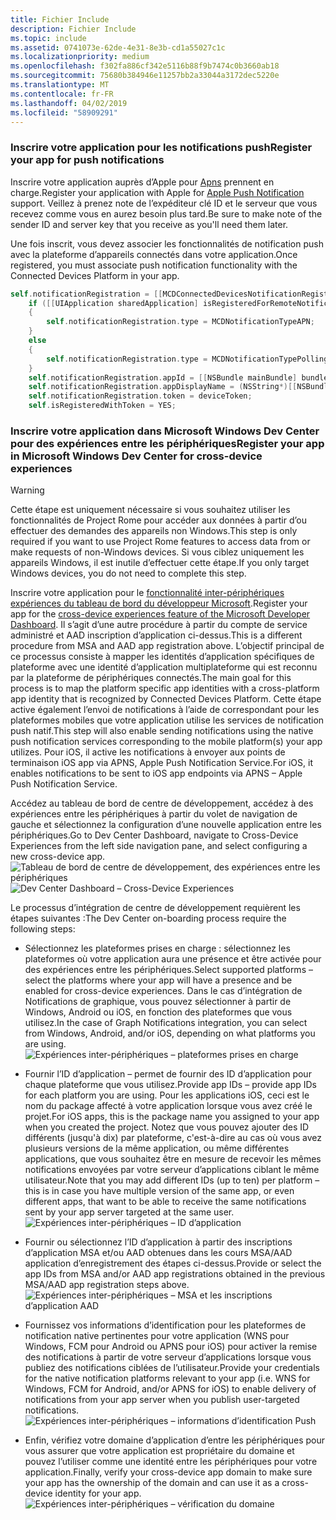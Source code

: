 ```yaml
---
title: Fichier Include
description: Fichier Include
ms.topic: include
ms.assetid: 0741073e-62de-4e31-8e3b-cd1a55027c1c
ms.localizationpriority: medium
ms.openlocfilehash: f302fa886cf342e5116b88f9b7474c0b3660ab18
ms.sourcegitcommit: 75680b384946e11257bb2a33044a3172dec5220e
ms.translationtype: MT
ms.contentlocale: fr-FR
ms.lasthandoff: 04/02/2019
ms.locfileid: "58909291"
---
```

### <a name="register-your-app-for-push-notifications"></a><span data-ttu-id="97e1c-103">Inscrire votre application pour les notifications push</span><span class="sxs-lookup"><span data-stu-id="97e1c-103">Register your app for push notifications</span></span>

<span data-ttu-id="97e1c-104">Inscrire votre application auprès d’Apple pour [Apns](https://developer.apple.com/notifications/) prennent en charge.</span><span class="sxs-lookup"><span data-stu-id="97e1c-104">Register your application with Apple for [Apple Push Notification](https://developer.apple.com/notifications/) support.</span></span> <span data-ttu-id="97e1c-105">Veillez à prenez note de l’expéditeur clé ID et le serveur que vous recevez comme vous en aurez besoin plus tard.</span><span class="sxs-lookup"><span data-stu-id="97e1c-105">Be sure to make note of the sender ID and server key that you receive as you'll need them later.</span></span>

<span data-ttu-id="97e1c-106">Une fois inscrit, vous devez associer les fonctionnalités de notification push avec la plateforme d’appareils connectés dans votre application.</span><span class="sxs-lookup"><span data-stu-id="97e1c-106">Once registered, you must associate push notification functionality with the Connected Devices Platform in your app.</span></span>

```ObjectiveC
self.notificationRegistration = [[MCDConnectedDevicesNotificationRegistration alloc] init];
    if ([[UIApplication sharedApplication] isRegisteredForRemoteNotifications])
    {
        self.notificationRegistration.type = MCDNotificationTypeAPN;
    }
    else
    {
        self.notificationRegistration.type = MCDNotificationTypePolling;
    }
    self.notificationRegistration.appId = [[NSBundle mainBundle] bundleIdentifier];
    self.notificationRegistration.appDisplayName = (NSString*)[[NSBundle mainBundle] objectForInfoDictionaryKey:@"CFBundleDisplayName"];
    self.notificationRegistration.token = deviceToken;
    self.isRegisteredWithToken = YES;
```

### <a name="register-your-app-in-microsoft-windows-dev-center-for-cross-device-experiences"></a><span data-ttu-id="97e1c-107">Inscrire votre application dans Microsoft Windows Dev Center pour des expériences entre les périphériques</span><span class="sxs-lookup"><span data-stu-id="97e1c-107">Register your app in Microsoft Windows Dev Center for cross-device experiences</span></span>

> [!WARNING]
> <span data-ttu-id="97e1c-108">Cette étape est uniquement nécessaire si vous souhaitez utiliser les fonctionnalités de Project Rome pour accéder aux données à partir d’ou effectuer des demandes des appareils non Windows.</span><span class="sxs-lookup"><span data-stu-id="97e1c-108">This step is only required if you want to use Project Rome features to access data from or make requests of non-Windows devices.</span></span> <span data-ttu-id="97e1c-109">Si vous ciblez uniquement les appareils Windows, il est inutile d’effectuer cette étape.</span><span class="sxs-lookup"><span data-stu-id="97e1c-109">If you only target Windows devices, you do not need to complete this step.</span></span>

<span data-ttu-id="97e1c-110">Inscrire votre application pour le [fonctionnalité inter-périphériques expériences du tableau de bord du développeur Microsoft](https://developer.microsoft.com/dashboard/crossplatform/web).</span><span class="sxs-lookup"><span data-stu-id="97e1c-110">Register your app for the [cross-device experiences feature of the Microsoft Developer Dashboard](https://developer.microsoft.com/dashboard/crossplatform/web).</span></span> <span data-ttu-id="97e1c-111">Il s’agit d’une autre procédure à partir du compte de service administré et AAD inscription d’application ci-dessus.</span><span class="sxs-lookup"><span data-stu-id="97e1c-111">This is a different procedure from MSA and AAD app registration above.</span></span> <span data-ttu-id="97e1c-112">L’objectif principal de ce processus consiste à mapper les identités d’application spécifiques de plateforme avec une identité d’application multiplateforme qui est reconnu par la plateforme de périphériques connectés.</span><span class="sxs-lookup"><span data-stu-id="97e1c-112">The main goal for this process is to map the platform specific app identities with a cross-platform app identity that is recognized by Connected Devices Platform.</span></span> <span data-ttu-id="97e1c-113">Cette étape active également l’envoi de notifications à l’aide de correspondant pour les plateformes mobiles que votre application utilise les services de notification push natif.</span><span class="sxs-lookup"><span data-stu-id="97e1c-113">This step will also enable sending notifications using the native push notification services corresponding to the mobile platform(s) your app utilizes.</span></span> <span data-ttu-id="97e1c-114">Pour iOS, il active les notifications à envoyer aux points de terminaison iOS app via APNS, Apple Push Notification Service.</span><span class="sxs-lookup"><span data-stu-id="97e1c-114">For iOS, it enables notifications to be sent to iOS app endpoints via APNS – Apple Push Notification Service.</span></span>

<span data-ttu-id="97e1c-115">Accédez au tableau de bord de centre de développement, accédez à des expériences entre les périphériques à partir du volet de navigation de gauche et sélectionnez la configuration d’une nouvelle application entre les périphériques.</span><span class="sxs-lookup"><span data-stu-id="97e1c-115">Go to Dev Center Dashboard, navigate to Cross-Device Experiences from the left side navigation pane, and select configuring a new cross-device app.</span></span>
<span data-ttu-id="97e1c-116">![Tableau de bord de centre de développement, des expériences entre les périphériques](../../notifications/media/dev_center_portal/dev_center_portal_1_overview.png)</span><span class="sxs-lookup"><span data-stu-id="97e1c-116">![Dev Center Dashboard – Cross-Device Experiences](../../notifications/media/dev_center_portal/dev_center_portal_1_overview.png)</span></span>

<span data-ttu-id="97e1c-117">Le processus d’intégration de centre de développement requièrent les étapes suivantes :</span><span class="sxs-lookup"><span data-stu-id="97e1c-117">The Dev Center on-boarding process require the following steps:</span></span>

* <span data-ttu-id="97e1c-118">Sélectionnez les plateformes prises en charge : sélectionnez les plateformes où votre application aura une présence et être activée pour des expériences entre les périphériques.</span><span class="sxs-lookup"><span data-stu-id="97e1c-118">Select supported platforms – select the platforms where your app will have a presence and be enabled for cross-device experiences.</span></span> <span data-ttu-id="97e1c-119">Dans le cas d’intégration de Notifications de graphique, vous pouvez sélectionner à partir de Windows, Android ou iOS, en fonction des plateformes que vous utilisez.</span><span class="sxs-lookup"><span data-stu-id="97e1c-119">In the case of Graph Notifications integration, you can select from Windows, Android, and/or iOS, depending on what platforms you are using.</span></span> ![Expériences inter-périphériques – plateformes prises en charge](../../notifications/media/dev_center_portal/dev_center_portal_2_supported_platforms.png)

* <span data-ttu-id="97e1c-121">Fournir l’ID d’application – permet de fournir des ID d’application pour chaque plateforme que vous utilisez.</span><span class="sxs-lookup"><span data-stu-id="97e1c-121">Provide app IDs – provide app IDs for each platform you are using.</span></span> <span data-ttu-id="97e1c-122">Pour les applications iOS, ceci est le nom du package affecté à votre application lorsque vous avez créé le projet.</span><span class="sxs-lookup"><span data-stu-id="97e1c-122">For iOS apps, this is the package name you assigned to your app when you created the project.</span></span> <span data-ttu-id="97e1c-123">Notez que vous pouvez ajouter des ID différents (jusqu'à dix) par plateforme, c'est-à-dire au cas où vous avez plusieurs versions de la même application, ou même différentes applications, que vous souhaitez être en mesure de recevoir les mêmes notifications envoyées par votre serveur d’applications ciblant le même utilisateur.</span><span class="sxs-lookup"><span data-stu-id="97e1c-123">Note that you may add different IDs (up to ten) per platform – this is in case you have multiple version of the same app, or even different apps, that want to be able to receive the same notifications sent by your app server targeted at the same user.</span></span> ![Expériences inter-périphériques – ID d’application](../../notifications/media/dev_center_portal/dev_center_portal_3_app_ids.png)

* <span data-ttu-id="97e1c-125">Fournir ou sélectionnez l’ID d’application à partir des inscriptions d’application MSA et/ou AAD obtenues dans les cours MSA/AAD application d’enregistrement des étapes ci-dessus.</span><span class="sxs-lookup"><span data-stu-id="97e1c-125">Provide or select the app IDs from MSA and/or AAD app registrations obtained in the previous MSA/AAD app registration steps above.</span></span> ![Expériences inter-périphériques – MSA et les inscriptions d’application AAD](../../notifications/media/dev_center_portal/dev_center_portal_4_msa_aad_connections.png)

* <span data-ttu-id="97e1c-127">Fournissez vos informations d’identification pour les plateformes de notification native pertinentes pour votre application (WNS pour Windows, FCM pour Android ou APNS pour iOS) pour activer la remise des notifications à partir de votre serveur d’applications lorsque vous publiez des notifications ciblées de l’utilisateur.</span><span class="sxs-lookup"><span data-stu-id="97e1c-127">Provide your credentials for the native notification platforms relevant to your app (i.e. WNS for Windows, FCM for Android, and/or APNS for iOS) to enable delivery of notifications from your app server when you publish user-targeted notifications.</span></span> ![Expériences inter-périphériques – informations d’identification Push](../../notifications/media/dev_center_portal/dev_center_portal_5_push_credentials.png)

* <span data-ttu-id="97e1c-129">Enfin, vérifiez votre domaine d’application d’entre les périphériques pour vous assurer que votre application est propriétaire du domaine et pouvez l’utiliser comme une identité entre les périphériques pour votre application.</span><span class="sxs-lookup"><span data-stu-id="97e1c-129">Finally, verify your cross-device app domain to make sure your app has the ownership of the domain and can use it as a cross-device identity for your app.</span></span> ![Expériences inter-périphériques – vérification du domaine](../../notifications/media/dev_center_portal/dev_center_portal_6_domain_verification.png)
